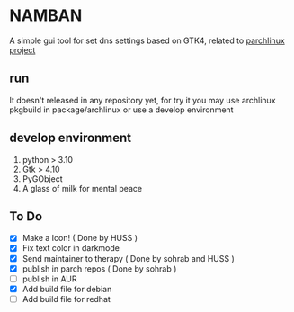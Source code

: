 # NAMBAN

A simple gui tool for set dns settings based on GTK4, related to [parchlinux project](https://github.com/parchlinux/)

## run

It doesn't released in any repository yet, for try it you may use archlinux pkgbuild in package/archlinux or use a develop environment

## develop environment

1. python > 3.10
2. Gtk > 4.10
3. PyGObject
4. A glass of milk for mental peace

## To Do
- [x] Make a Icon! ( Done by HUSS )
- [x] Fix text color in darkmode
- [x] Send maintainer to therapy ( Done by sohrab and HUSS )
- [x] publish in parch repos ( Done by sohrab )
- [ ] publish in AUR
- [X] Add build file for debian
- [ ] Add build file for redhat
